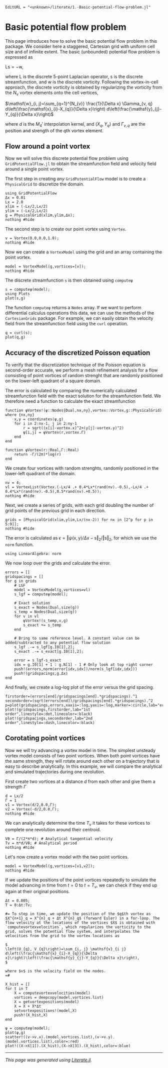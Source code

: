 ```@meta
EditURL = "<unknown>/literate/1.-Basic-potential-flow-problem.jl"
```

# Basic potential flow problem

This page introduces how to solve the basic potential flow problem in this package. We consider here a staggered, Cartesian grid with uniform cell size and of infinite extent. The basic (unbounded) potential flow problem is expressed as

$\mathsf{Ls} = -\mathsf{w},$

where $\mathsf{L}$ is the discrete 5-point Laplacian operator, $\mathsf{s}$ is the discrete streamfunction, and $\mathsf{w}$ is the discrete vorticity. Following the vortex-in-cell approach, the discrete vorticity is obtained by regularizing the vorticity from the $N_v$ vortex elements onto the cell vertices,

$\mathsf{w}_{i, j}=\sum_{q=1}^{N_{v}} \frac{1}{\Delta x} \Gamma_{v, q} d\left(\frac{\mathsf{x}_{i}-X_{q}}{\Delta x}\right) d\left(\frac{\mathsf{y}_{j}-Y_{q}}{\Delta x}\right)$

where $d$ is the $M_{4}'$ interpolation kernel, and $(X_{q},Y_{q})$ and $\Gamma_{v,q}$ are the position and strength of the $q$th vortex element.

## Flow around a point vortex
Now we will solve this discrete potential flow problem using `GridPotentialFlow.jl` to obtain the streamfunction field and velocity field around a single point vortex.

The first step in creating *any* `GridPotentialFlow` model is to create a `PhysicalGrid` to discretize the domain.

```@example 1.-Basic-potential-flow-problem
using GridPotentialFlow
Δx = 0.01
Lx = 2.0
xlim = (-Lx/2,Lx/2)
ylim = (-Lx/2,Lx/2)
g = PhysicalGrid(xlim,ylim,Δx);
nothing #hide
```

The second step is to create our point vortex using `Vortex`.

```@example 1.-Basic-potential-flow-problem
v = Vortex(0.0,0.0,1.0);
nothing #hide
```

Now we can create a `VortexModel` using the grid and an array containing the point vortex.

```@example 1.-Basic-potential-flow-problem
model = VortexModel(g,vortices=[v]);
nothing #hide
```

The discrete streamfunction `s` is then obtained using `computeψ`

```@example 1.-Basic-potential-flow-problem
s = computeψ(model);
using Plots
plot(s,g)
```

The function `computeψ` returns a `Nodes` array. If we want to perform differential calculus operations this data, we can use the methods of the  `CartesianGrids` package. For example, we can easily obtain the velocity field from the streamfunction field using the `curl` operation.

```@example 1.-Basic-potential-flow-problem
q = curl(s);
plot(q,g)
```

## Accuracy of the discretized Poisson equation
To verify that the discretization technique of the Poisson equation is second-order accurate, we perform a mesh refinement analysis for a flow consisting of point vortices of random strenght that are randomly positioned on the lower-left quadrant of a square domain.

The error is calculated by comparing the numerically calculated streamfunction field with the exact solution for the streamfunction field. We therefore need a function to calculate the exact streamfunction

```@example 1.-Basic-potential-flow-problem
function ψVortex!(ψ::Nodes{Dual,nx,ny},vortex::Vortex,g::PhysicalGrid) where {nx,ny}
    x,y = coordinates(ψ,g)
    for i in 2:nx-1, j in 2:ny-1
        r = sqrt((x[i]-vortex.x)^2+(y[j]-vortex.y)^2)
        ψ[i,j] = ψVortex(r,vortex.Γ)
    end
end

function ψVortex(r::Real,Γ::Real)
    return -Γ/(2π)*log(r)
end
```

We create four vortices with random strenghts, randomly positioned in the lower-left quadrant of the domain.

```@example 1.-Basic-potential-flow-problem
nv = 4;
vl = VortexList(Vortex.(-Lx/4 .+ 0.4*Lx*(rand(nv).-0.5),-Lx/4 .+ 0.4*Lx*(rand(nv).-0.5),0.5*rand(nv).+0.5));
nothing #hide
```

Next, we create a series of grids, with each grid doubling the number of grid points of the previous grid in each direction.

```@example 1.-Basic-potential-flow-problem
grids = [PhysicalGrid(xlim,ylim,Lx/(nx-2)) for nx in [2^p for p in 5:9]];
nothing #hide
```

The error is calculated as $\epsilon = \Vert \psi(\mathsf{x},\mathsf{y})/\Delta x - \mathsf{s} \Vert_2 / \Vert \mathsf{s} \Vert_2$, for which we use the `norm` function.

```@example 1.-Basic-potential-flow-problem
using LinearAlgebra: norm
```

We now loop over the grids and calculate the error.

```@example 1.-Basic-potential-flow-problem
errors = []
gridspacings = []
for g in grids
    # LGF
    model = VortexModel(g,vortices=vl)
    s_lgf = computeψ(model);

    # Exact solution
    s_exact = Nodes(Dual,size(g))
    s_temp = Nodes(Dual,size(g))
    for v in vl
        ψVortex!(s_temp,v,g)
        s_exact += s_temp
    end

    # Bring to same reference level. A constant value can be added/subtracted to any potential flow solution
    s_lgf .-= s_lgf[g.I0[1],2];
    s_exact .-= s_exact[g.I0[1],2];

    error = s_lgf-s_exact
    idx = g.I0[1] + 1 : g.N[1] - 1 # Only look at top right corner
    push!(errors,norm(error[idx,idx])/norm(s_lgf[idx,idx]))
    push!(gridspacings,g.Δx)
end
```

And finally, we create a log-log plot of the error versus the grid spacing.

```@example 1.-Basic-potential-flow-problem
firstorder=(errors[end]/gridspacings[end].*gridspacings).^1
secondorder=(sqrt(errors[end])/gridspacings[end].*gridspacings).^2
p=plot(gridspacings,errors,xaxis=:log,yaxis=:log,marker=:circle,lab="error",xlabel="dx",legend=:bottomright,title="Error")
plot!(gridspacings,firstorder,lab="1st order",linestyle=:dot,linecolor=:black)
plot!(gridspacings,secondorder,lab="2nd order",linestyle=:dash,linecolor=:black)
```

## Corotating point vortices
Now we will try advancing a vortex model in time. The simplest unsteady vortex model consists of two point vortices. When both point vortices have the same strength, they will rotate around each other on a trajectory that is easy to describe analytically. In this example, we will compare the analytical and simulated trajectories during one revolution.

First create two vortices at a distance $d$ from each other and give them a strength $\Gamma$

```@example 1.-Basic-potential-flow-problem
d = Lx/2
Γ = 1
v1 = Vortex(d/2,0.0,Γ);
v2 = Vortex(-d/2,0.0,Γ);
nothing #hide
```

We can analytically determine the time $T_v$ it takes for these vortices to complete one revolution around their centroid.

```@example 1.-Basic-potential-flow-problem
Vθ = Γ/(2*π*d); # Analytical tangential velocity
Tv = π*d/Vθ; # Analytical period
nothing #hide
```

Let's now create a vortex model with the two point vortices.

```@example 1.-Basic-potential-flow-problem
model = VortexModel(g,vortices=[v1,v2]);
nothing #hide
```

If we update the positions of the point vortices repeatedly to simulate the model advancing in time from $t=0$ to $t=T_v$, we can check if they end up again at their original positions.

```@example 1.-Basic-potential-flow-problem
Δt = 0.005;
T = 0:Δt:Tv;

#= To step in time, we update the position of the $q$th vortex as $X^{n+1}_q = X^{n}_q + Δt Ẋ^{n}_q$ (forward Euler) in a for-loop. The flow velocity at the locations of the vortices $Ẋ$ is obtained with `computevortexvelocities`, which regularizes the vorticity to the grid, solves the potential flow system, and interpolates the velocities from the grid to the vortex locations as

$
\left(U_{q}, V_{q}\right)=\sum_{i, j} \mathsf{v}_{i j} d\left(\frac{\mathsf{x}_{i}-X_{q}}{\Delta x}\right)\left(\frac{\mathsf{y}_{j}-Y_{q}}{\Delta x}\right),
$

where $v$ is the velocity field on the nodes.
=#

X_hist = []
for t in T
    Ẋ = computevortexvelocities(model)
    vortices = deepcopy(model.vortices.list)
    X = getvortexpositions(model)
    X = X + Ẋ*Δt
    setvortexpositions!(model,X)
    push!(X_hist,X)
end

ψ = computeψ(model);
plot(ψ,g)
scatter!((v->v.x).(model.vortices.list),(v->v.y).(model.vortices.list),color=:red)
plot!((X->X[1]).(X_hist),(X->X[3]).(X_hist),color=:blue)
```

---

*This page was generated using [Literate.jl](https://github.com/fredrikekre/Literate.jl).*


